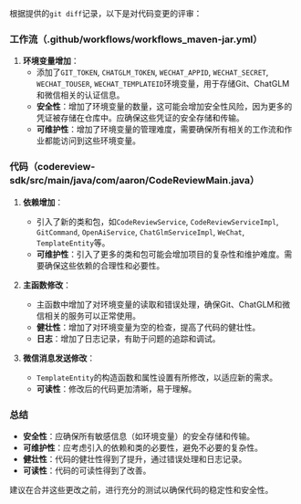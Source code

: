根据提供的`git diff`记录，以下是对代码变更的评审：

### 工作流（.github/workflows/workflows_maven-jar.yml）

1. **环境变量增加**：
   - 添加了`GIT_TOKEN`, `CHATGLM_TOKEN`, `WECHAT_APPID`, `WECHAT_SECRET`, `WECHAT_TOUSER`, `WECHAT_TEMPLATEID`环境变量，用于存储Git、ChatGLM和微信相关的认证信息。
   - **安全性**：增加了环境变量的数量，这可能会增加安全性风险，因为更多的凭证被存储在仓库中。应确保这些凭证的安全存储和传输。
   - **可维护性**：增加了环境变量的管理难度，需要确保所有相关的工作流和作业都能访问到这些环境变量。

### 代码（codereview-sdk/src/main/java/com/aaron/CodeReviewMain.java）

1. **依赖增加**：
   - 引入了新的类和包，如`CodeReviewService`, `CodeReviewServiceImpl`, `GitCommand`, `OpenAiService`, `ChatGlmServiceImpl`, `WeChat`, `TemplateEntity`等。
   - **可维护性**：引入了更多的类和包可能会增加项目的复杂性和维护难度。需要确保这些依赖的合理性和必要性。

2. **主函数修改**：
   - 主函数中增加了对环境变量的读取和错误处理，确保Git、ChatGLM和微信相关的服务可以正常使用。
   - **健壮性**：增加了对环境变量为空的检查，提高了代码的健壮性。
   - **日志**：增加了日志记录，有助于问题的追踪和调试。

3. **微信消息发送修改**：
   - `TemplateEntity`的构造函数和属性设置有所修改，以适应新的需求。
   - **可读性**：修改后的代码更加清晰，易于理解。

### 总结

- **安全性**：应确保所有敏感信息（如环境变量）的安全存储和传输。
- **可维护性**：应考虑引入的依赖和类的必要性，避免不必要的复杂性。
- **健壮性**：代码的健壮性得到了提升，通过错误处理和日志记录。
- **可读性**：代码的可读性得到了改善。

建议在合并这些更改之前，进行充分的测试以确保代码的稳定性和安全性。